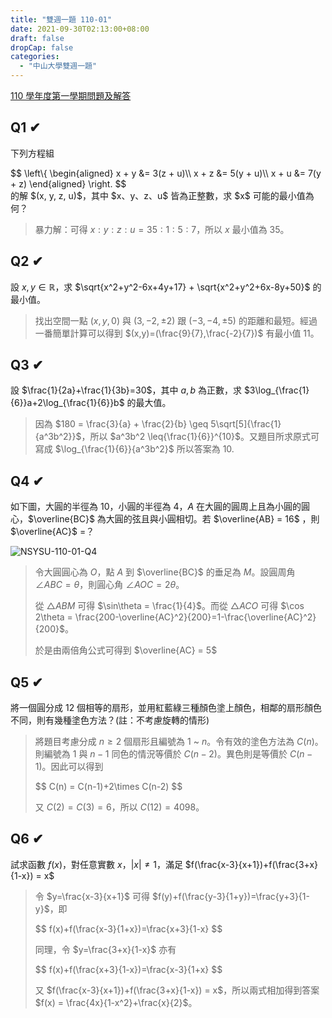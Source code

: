```yaml
---
title: "雙週一題 110-01"
date: 2021-09-30T02:13:00+08:00
draft: false
dropCap: false
categories:
  - "中山大學雙週一題"
---
```


[110 學年度第一學期問題及解答](http://www.math.nsysu.edu.tw/~problem/2021f/1101Q&A.htm)

<!--more-->

## Q1 ✔

下列方程組

<div>
$$
\left\{
    \begin{aligned}
        x + y &= 3(z + u)\\
        x + z &= 5(y + u)\\
        x + u &= 7(y + z)
    \end{aligned}
\right.
$$
</div>
的解 $(x, y, z, u)$，其中 $x、y、z、u$ 皆為正整數，求 $x$ 可能的最小值為何？

> 暴力解：可得 $x:y:z:u = 35:1:5:7$，所以 $x$ 最小值為 $35$。

## Q2 ✔

設 $x, y\in \mathbb{R}$，求 $\sqrt{x^2+y^2-6x+4y+17} + \sqrt{x^2+y^2+6x-8y+50}$ 的最小值。

> 找出空間一點 $(x,y,0)$ 與 $(3,-2,\pm2)$ 跟 $(-3,-4,\pm5)$ 的距離和最短。經過一番簡單計算可以得到 $(x,y)=(\frac{9}{7},\frac{-2}{7})$ 有最小值 $11$。

## Q3 ✔

設 $\frac{1}{2a}+\frac{1}{3b}=30$，其中 $a, b$ 為正數，求 $3\log_{\frac{1}{6}}a+2\log_{\frac{1}{6}}b$ 的最大值。

> 因為 $180 = \frac{3}{a} + \frac{2}{b} \geq 5\sqrt[5]{\frac{1}{a^3b^2}}$，所以 $a^3b^2 \leq{\frac{1}{6}}^{10}$。又題目所求原式可寫成 $\log_{\frac{1}{6}}{a^3b^2}$ 所以答案為 $10.$

## Q4 ✔

如下圖，大圓的半徑為 $10$，小圓的半徑為 $4$，$A$ 在大圓的圓周上且為小圓的圓心，$\overline{BC}$ 為大圓的弦且與小圓相切。若 $\overline{AB} = 16$ ，則 $\overline{AC}$ =？

![NSYSU-110-01-Q4](https://i.imgur.com/bwW3rYy.png)

> 令大圓圓心為 $O$，點 $A$ 到 $\overline{BC}$ 的垂足為 $M$。設圓周角 $\angle{ABC}=\theta$，則圓心角 $\angle{AOC}=2\theta$。
>
> 從 $\triangle ABM$ 可得 $\sin\theta = \frac{1}{4}$。而從 $\triangle ACO$ 可得 $\cos 2\theta = \frac{200-\overline{AC}^2}{200}=1-\frac{\overline{AC}^2}{200}$。
>
> 於是由兩倍角公式可得到 $\overline{AC} = 5$

## Q5 ✔
將一個圓分成 $12$ 個相等的扇形，並用紅藍綠三種顏色塗上顏色，相鄰的扇形顏色不同，則有幾種塗色方法？(註：不考慮旋轉的情形)

> 將題目考慮分成 $n\ge2$ 個扇形且編號為 $1$ ~ $n$。令有效的塗色方法為 $C(n)$。則編號為 $1$ 與 $n-1$ 同色的情況等價於 $C(n-2)$。異色則是等價於 $C(n-1)$。因此可以得到 
>
> <div>
> $$
> C(n) = C(n-1)+2\times C(n-2)
> $$
> </div>
>
> 又 $C(2) = C(3) = 6$，所以 $C(12) = 4098$。

## Q6 ✔ 
試求函數 $f(x)$，對任意實數 $x$，$\lvert x\rvert\neq 1$，滿足 $f(\frac{x-3}{x+1})+f(\frac{3+x}{1-x}) = x$

> 令 $y=\frac{x-3}{x+1}$ 可得 $f(y)+f(\frac{y-3}{1+y})=\frac{y+3}{1-y}$，即
>
> <div>
> $$
> f(x)+f(\frac{x-3}{1+x})=\frac{x+3}{1-x}
> $$
> </div>
>
> 同理，令 $y=\frac{3+x}{1-x}$ 亦有 
>
> <div>
> $$
> f(x)+f(\frac{x+3}{1-x})=\frac{x-3}{1+x}
> $$
> </div>
> 
> 又 $f(\frac{x-3}{x+1})+f(\frac{3+x}{1-x}) = x$，所以兩式相加得到答案 $f(x) = \frac{4x}{1-x^2}+\frac{x}{2}$。